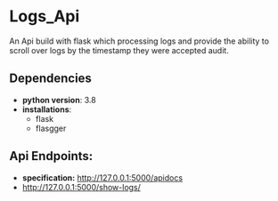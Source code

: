 # Logs_Api
An Api build with flask which processing logs and provide the ability to scroll over logs by the timestamp they were accepted audit.

## Dependencies
- **python version**: 3.8
- **installations**:
  - flask
  - flasgger 
 
## Api Endpoints:
- **specification:** http://127.0.0.1:5000/apidocs
- http://127.0.0.1:5000/show-logs/

